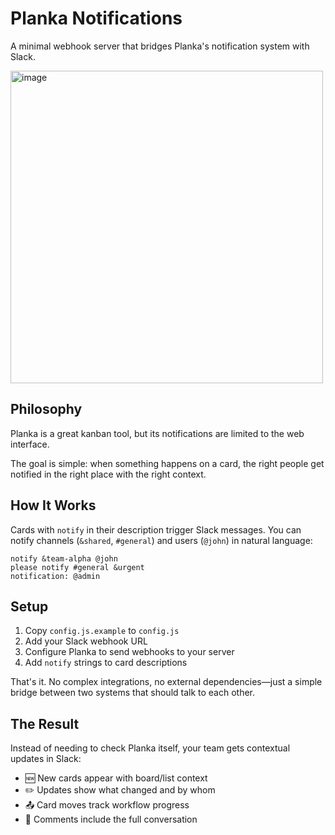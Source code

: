 # Planka Notifications

A minimal webhook server that bridges Planka's notification system with Slack.

<img
  src="https://github.com/user-attachments/assets/61d5f324-bc82-41ac-b74b-808c88b32821"
  alt="image"
  width="500"
/>


## Philosophy

Planka is a great kanban tool, but its notifications are limited to the web interface.

The goal is simple: when something happens on a card, the right people get notified in the right place with the right
context.

## How It Works

Cards with `notify` in their description trigger Slack messages. You can notify channels (`&shared`, `#general`) and
users (`@john`) in natural language:

```
notify &team-alpha @john
please notify #general &urgent
notification: @admin
```

## Setup

1. Copy `config.js.example` to `config.js`
2. Add your Slack webhook URL
3. Configure Planka to send webhooks to your server
4. Add `notify` strings to card descriptions

That's it. No complex integrations, no external dependencies—just a simple bridge between two systems that should talk
to each other.

## The Result

Instead of needing to check Planka itself, your team gets contextual updates in Slack:

- 🆕 New cards appear with board/list context
- ✏️ Updates show what changed and by whom
- 📤 Card moves track workflow progress
- 💬 Comments include the full conversation

